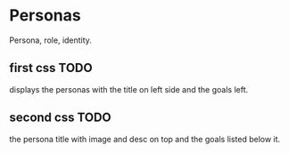 # Personas
Persona, role, identity.

## first css TODO
displays the personas with the title on left side and the goals left.

## second css TODO
the persona title with image and desc on top and the goals listed below it.

